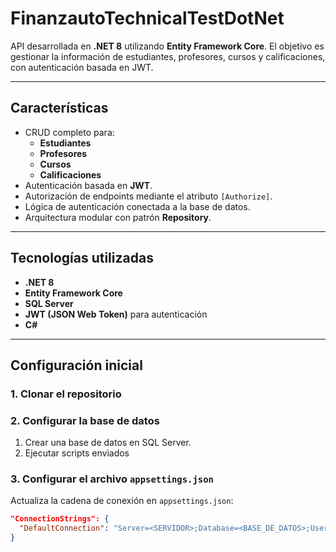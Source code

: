 # FinanzautoTechnicalTestDotNet

API desarrollada en **.NET 8** utilizando **Entity Framework Core**. El objetivo es gestionar la información de estudiantes, profesores, cursos y calificaciones, con autenticación basada en JWT.

---

## Características

- CRUD completo para:
  - **Estudiantes**
  - **Profesores**
  - **Cursos**
  - **Calificaciones**
- Autenticación basada en **JWT**.
- Autorización de endpoints mediante el atributo `[Authorize]`.
- Lógica de autenticación conectada a la base de datos.
- Arquitectura modular con patrón **Repository**.

---

## Tecnologías utilizadas

- **.NET 8**
- **Entity Framework Core**
- **SQL Server**
- **JWT (JSON Web Token)** para autenticación
- **C#**

---

## Configuración inicial

### 1. Clonar el repositorio


### 2. Configurar la base de datos

1. Crear una base de datos en SQL Server.
2. Ejecutar scripts enviados


### 3. Configurar el archivo `appsettings.json`

Actualiza la cadena de conexión en `appsettings.json`:
```json
"ConnectionStrings": {
  "DefaultConnection": "Server=<SERVIDOR>;Database=<BASE_DE_DATOS>;User Id=<USUARIO>;Password=<CONTRASEÑA>;"
}
```